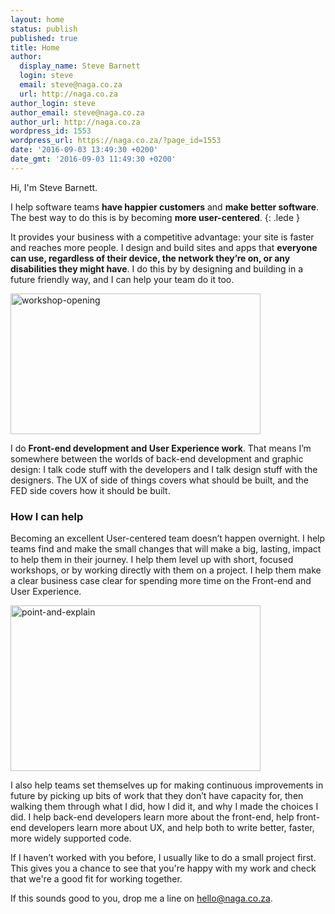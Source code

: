 ```yaml
---
layout: home
status: publish
published: true
title: Home
author:
  display_name: Steve Barnett
  login: steve
  email: steve@naga.co.za
  url: http://naga.co.za
author_login: steve
author_email: steve@naga.co.za
author_url: http://naga.co.za
wordpress_id: 1553
wordpress_url: https://naga.co.za/?page_id=1553
date: '2016-09-03 13:49:30 +0200'
date_gmt: '2016-09-03 11:49:30 +0200'
---
```


Hi, I'm Steve Barnett.

I help software teams **have happier customers** and **make better software**. The best way to do this is by becoming **more user-centered**.
{: .lede }

It provides your business with a competitive advantage: your site is faster and reaches more people. I design and build sites and apps that **everyone can use, regardless of their device, the network they’re on, or any disabilities they might have**. I do this by by designing and building in a future friendly way, and I can help your team do it too.

<a href="https://naga.co.za/wp-content/uploads/2016/09/workshop-opening.jpg"><img src="https://naga.co.za/wp-content/uploads/2016/09/workshop-opening-400x225.jpg" alt="workshop-opening" width="400" height="225" class="alignleft size-medium wp-image-1632" /></a>

I do **Front-end development and User Experience work**. That means I’m somewhere between the worlds of back-end development and graphic design: I talk code stuff with the developers and I talk design stuff with the designers. The UX of side of things covers what should be built, and the FED side covers how it should be built.

### How I can help

Becoming an excellent User-centered team doesn’t happen overnight. I help teams find and make the small changes that will make a big, lasting, impact to help them in  their journey. I help them level up with short, focused workshops, or by working directly with them on a project. I help them make a clear business case clear for spending more time on the Front-end and User Experience.

<a href="https://naga.co.za/wp-content/uploads/2016/09/point-and-explain.jpg"><img src="https://naga.co.za/wp-content/uploads/2016/09/point-and-explain-400x265.jpg" alt="point-and-explain" width="400" height="265" class="alignleft size-medium wp-image-1631" /></a>

I also help teams set themselves up for making continuous improvements in future by picking up bits of work that they don’t have capacity for, then walking them through what I did, how I did it, and why I made the choices I did. I help back-end developers learn more about the front-end, help front-end developers learn more about UX, and help both to write better, faster, more widely supported code.

If I haven’t worked with you before, I usually like to do a small project first. This gives you a chance to see that you're happy with my work and check that we're a good fit for working together.

If this sounds good to you, drop me a line on hello@naga.co.za.
